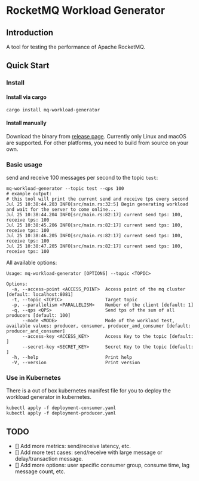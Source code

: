 # RocketMQ Workload Generator

## Introduction

A tool for testing the performance of Apache RocketMQ.

## Quick Start

### Install

#### Install via cargo

```shell
cargo install mq-workload-generator
```

#### Install manually

Download the binary from [release page](https://github.com/ShadowySpirits/mq-workload-generator/releases). Currently only Linux and macOS are supported. For other platforms, you need to build from source on your own.

### Basic usage

send and receive 100 messages per second to the topic `test`:

```shell
mq-workload-generator --topic test --qps 100
# example output: 
# this tool will print the current send and receive tps every second
Jul 25 10:38:44.203 INFO[src/main.rs:32:5] Begin generating workload and wait for the server to come online...
Jul 25 10:38:44.204 INFO[src/main.rs:82:17] current send tps: 100, receive tps: 100
Jul 25 10:38:45.206 INFO[src/main.rs:82:17] current send tps: 100, receive tps: 100
Jul 25 10:38:46.205 INFO[src/main.rs:82:17] current send tps: 100, receive tps: 100
Jul 25 10:38:47.205 INFO[src/main.rs:82:17] current send tps: 100, receive tps: 100
```

All available options:

```shell
Usage: mq-workload-generator [OPTIONS] --topic <TOPIC>

Options:
  -a, --access-point <ACCESS_POINT>  Access point of the mq cluster [default: localhost:8081]
  -t, --topic <TOPIC>                Target topic
  -p, --parallelism <PARALLELISM>    Number of the client [default: 1]
  -q, --qps <QPS>                    Send tps of the sum of all producers [default: 100]
      --mode <MODE>                  Mode of the workload test, available values: producer, consumer, producer_and_consumer [default: producer_and_consumer]
      --access-key <ACCESS_KEY>      Access Key to the topic [default: ]
      --secret-key <SECRET_KEY>      Secret Key to the topic [default: ]
  -h, --help                         Print help
  -V, --version                      Print version
```

### Use in Kubernetes

There is a out of box kubernetes manifest file for you to deploy the workload generator in kubernetes.

```shell
kubectl apply -f deployment-consumer.yaml
kubectl apply -f deployment-producer.yaml
```

## TODO

- [] Add more metrics: send/receive latency, etc.
- [] Add more test cases: send/receive with large message or delay/transaction message.
- [] Add more options: user specific consumer group, consume time, lag message count, etc.
